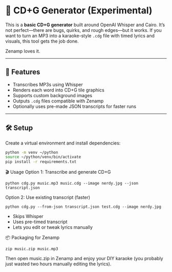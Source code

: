 # 🎤 CD+G Generator (Experimental)

This is a **basic CD+G generator** built around OpenAI Whisper and Cairo. It’s not perfect—there are bugs, quirks, and rough edges—but it works. If you want to turn an MP3 into a karaoke-style `.cdg` file with timed lyrics and visuals, this tool gets the job done.

Zenamp loves it.

---

## 🚀 Features

- Transcribes MP3s using Whisper
- Renders each word into CD+G tile graphics
- Supports custom background images
- Outputs `.cdg` files compatible with Zenamp
- Optionally uses pre-made JSON transcripts for faster runs

---

## 🛠️ Setup

Create a virtual environment and install dependencies:

```bash
python -m venv ~/python
source ~/python/venv/bin/activate
pip install -r requirements.txt
```

🎬 Usage
Option 1: Transcribe and generate CD+G

```
python cdg.py music.mp3 music.cdg --image nerdy.jpg --json transcript.json
```

Option 2: Use existing transcript (faster)

```
python cdg.py --from-json transcript.json test.cdg --image nerdy.jpg
```

* Skips Whisper
* Uses pre-timed transcript
* Lets you edit or tweak lyrics manually

📦 Packaging for Zenamp

```
zip music.zip music.mp3 
```

Then open music.zip in Zenamp and enjoy your DIY karaoke (you probably just wasted two hours manually editing the lyrics).


